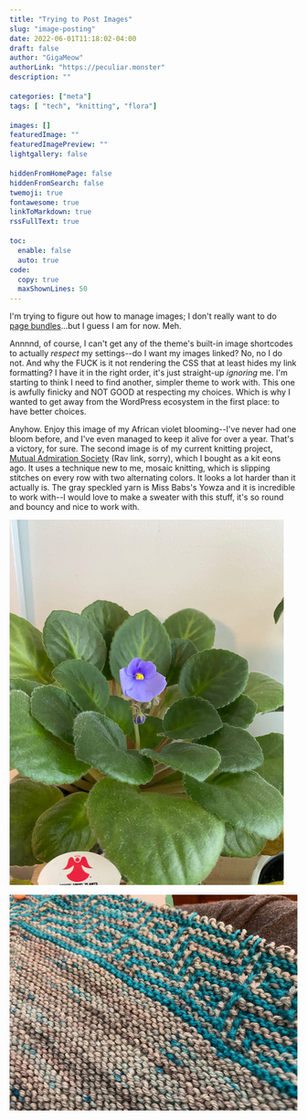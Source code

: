 ```yaml
---
title: "Trying to Post Images"
slug: "image-posting"
date: 2022-06-01T11:18:02-04:00
draft: false
author: "GigaMeow"
authorLink: "https://peculiar.monster"
description: ""

categories: ["meta"]
tags: [ "tech", "knitting", "flora"]

images: []
featuredImage: ""
featuredImagePreview: ""
lightgallery: false

hiddenFromHomePage: false
hiddenFromSearch: false
twemoji: true
fontawesome: true
linkToMarkdown: true
rssFullText: true

toc:
  enable: false
  auto: true
code:
  copy: true
  maxShownLines: 50
---
```

I'm trying to figure out how to manage images; I don't really want to do [page bundles](https://gohugo.io/content-management/page-bundles/)...but I guess I am for now. Meh.

<!--more-->
Annnnd, of course, I can't get any of the theme's built-in image shortcodes to actually _respect_ my settings--do I want my images linked? No, no I do not. And why the FUCK is it not rendering the CSS that at least hides my link formatting? I have it in the right order, it's just straight-up _ignoring_ me. I'm starting to think I need to find another, simpler theme to work with. This one is awfully finicky and NOT GOOD at respecting my choices. Which is why I wanted to get away from the WordPress ecosystem in the first place: to have better choices.

Anyhow. Enjoy this image of my African violet blooming--I've never had one bloom before, and I've even managed to keep it alive for over a year. That's a victory, for sure. The second image is of my current knitting project, [Mutual Admiration Society](https://www.ravelry.com/patterns/library/mutual-admiration-society) (Rav link, sorry), which I bought as a kit eons ago. It uses a technique new to me, mosaic knitting, which is slipping stitches on every row with two alternating colors. It looks a lot harder than it actually is. The gray speckled yarn is Miss Babs's Yowza and it is incredible to work with--I would love to make a sweater with this stuff, it's so round and bouncy and nice to work with.

![This is an African Violet.](20220531-african-violet.jpeg)

![This is mosaic knitting.](20220531-mosaic-knitting.jpeg)
